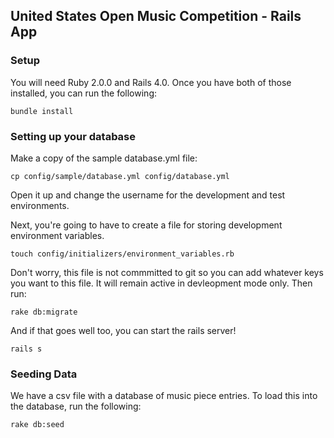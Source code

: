 ## United States Open Music Competition - Rails App

### Setup

You will need Ruby 2.0.0 and Rails 4.0. Once you have both of those installed, you can run the following:

    bundle install

### Setting up your database

Make a copy of the sample database.yml file:

    cp config/sample/database.yml config/database.yml

Open it up and change the username for the development and test environments.

Next, you're going to have to create a file for storing development environment variables.

    touch config/initializers/environment_variables.rb

Don't worry, this file is not commmitted to git so you can add whatever keys you want to this file. It will remain active in devleopment mode only. Then run:

    rake db:migrate

And if that goes well too, you can start the rails server!

    rails s

### Seeding Data

We have a csv file with a database of music piece entries. To load this into the database, run the following:

    rake db:seed
